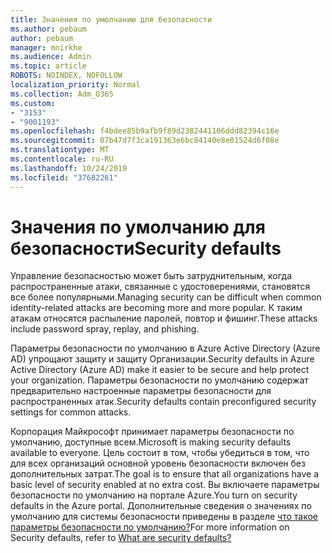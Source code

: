 ```yaml
---
title: Значения по умолчанию для безопасности
ms.author: pebaum
author: pebaum
manager: mnirkhe
ms.audience: Admin
ms.topic: article
ROBOTS: NOINDEX, NOFOLLOW
localization_priority: Normal
ms.collection: Adm_O365
ms.custom:
- "3153"
- "9001193"
ms.openlocfilehash: f4bdee85b9afb9f89d2382441106ddd82394c16e
ms.sourcegitcommit: 07b47d7f3ca191363e6bc84140e8e01524d6f08e
ms.translationtype: MT
ms.contentlocale: ru-RU
ms.lasthandoff: 10/24/2019
ms.locfileid: "37682261"
---
```

# <a name="security-defaults"></a><span data-ttu-id="808d5-102">Значения по умолчанию для безопасности</span><span class="sxs-lookup"><span data-stu-id="808d5-102">Security defaults</span></span>

<span data-ttu-id="808d5-103">Управление безопасностью может быть затруднительным, когда распространенные атаки, связанные с удостоверениями, становятся все более популярными.</span><span class="sxs-lookup"><span data-stu-id="808d5-103">Managing security can be difficult when common identity-related attacks are becoming more and more popular.</span></span> <span data-ttu-id="808d5-104">К таким атакам относятся распыление паролей, повтор и фишинг.</span><span class="sxs-lookup"><span data-stu-id="808d5-104">These attacks include password spray, replay, and phishing.</span></span>

<span data-ttu-id="808d5-105">Параметры безопасности по умолчанию в Azure Active Directory (Azure AD) упрощают защиту и защиту Организации.</span><span class="sxs-lookup"><span data-stu-id="808d5-105">Security defaults in Azure Active Directory (Azure AD) make it easier to be secure and help protect your organization.</span></span> <span data-ttu-id="808d5-106">Параметры безопасности по умолчанию содержат предварительно настроенные параметры безопасности для распространенных атак.</span><span class="sxs-lookup"><span data-stu-id="808d5-106">Security defaults contain preconfigured security settings for common attacks.</span></span>

<span data-ttu-id="808d5-107">Корпорация Майкрософт принимает параметры безопасности по умолчанию, доступные всем.</span><span class="sxs-lookup"><span data-stu-id="808d5-107">Microsoft is making security defaults available to everyone.</span></span> <span data-ttu-id="808d5-108">Цель состоит в том, чтобы убедиться в том, что для всех организаций основной уровень безопасности включен без дополнительных затрат.</span><span class="sxs-lookup"><span data-stu-id="808d5-108">The goal is to ensure that all organizations have a basic level of security enabled at no extra cost.</span></span> <span data-ttu-id="808d5-109">Вы включаете параметры безопасности по умолчанию на портале Azure.</span><span class="sxs-lookup"><span data-stu-id="808d5-109">You turn on security defaults in the Azure portal.</span></span> <span data-ttu-id="808d5-110">Дополнительные сведения о значениях по умолчанию для системы безопасности приведены в разделе [что такое параметры безопасности по умолчанию?](https://docs.microsoft.com/azure/active-directory/conditional-access/concept-conditional-access-security-defaults)</span><span class="sxs-lookup"><span data-stu-id="808d5-110">For more information on Security defaults, refer to [What are security defaults?](https://docs.microsoft.com/azure/active-directory/conditional-access/concept-conditional-access-security-defaults)</span></span>